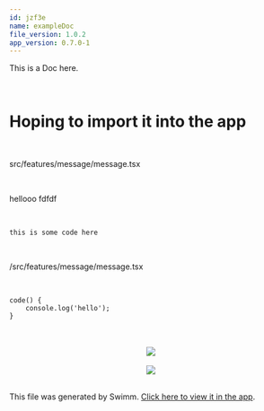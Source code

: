 ```yaml
---
id: jzf3e
name: exampleDoc
file_version: 1.0.2
app_version: 0.7.0-1
---
```


This is a Doc here. 

<br/>

# Hoping to import it into the app

<br/>

src/features/message/message.tsx 

<br/>

hellooo
fdfdf

<br/>

`this is some code here`

<br/>

/src/features/message/message.tsx

<br/>

```
code() {
    console.log('hello');
}
```

<br/>

<div align="center"><img src="" style="width:'50%'"/></div>

<br/>

<div align="center"><img src="https://firebasestorage.googleapis.com/v0/b/swimm-dev-content/o/repositories%2FZ2l0aHViJTNBJTNBc3Rva2Utd2VhdGhlciUzQSUzQUFkZGllQ29oZW4%3D%2Fc8528d80-65b7-4a15-a9b8-a3cd67e7262a.png?alt=media&token=67b12769-9ffa-4338-9c02-a88f819aa80b" style="width:'25%'"/></div>

<br/>

<div align="center"><img src="https://organicfeeds.com/wp-content/uploads/2021/03/How-To-Raise-A-Baby-Duck-scaled-1.jpg " style="width:'50%'"/></div>

<br/>

This file was generated by Swimm. [Click here to view it in the app](http://localhost:5000/repos/Z2l0aHViJTNBJTNBc3Rva2Utd2VhdGhlciUzQSUzQUFkZGllQ29oZW4=/docs/jzf3e).